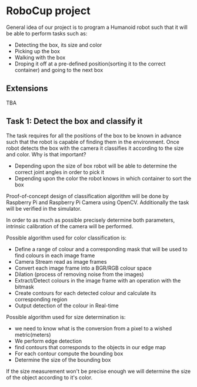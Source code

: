 # RoboCup project

General idea of our project is to program a Humanoid robot such that it will be able to perform tasks such as:
- Detecting the box, its size and color
- Picking up the box
- Walking with the box
- Droping it off at a pre-defined position(sorting it to the correct container) and going to the next box

## Extensions 
TBA

## Task 1: Detect the box and classify it

The task requires for all the positions of the box to be known in advance such that the robot is capable of finding them in the environment.
Once robot detects the box with the camera it classifies it according to the size and color.
Why is that important?
- Depending upon the size of box robot will be able to determine the correct joint angles in order to pick it
- Depending upon the color the robot knows in which container to sort the box

Proof-of-concept design of classification algorithm will be done by Raspberry Pi and Raspberry Pi Camera using OpenCV. Additionally the task will be verified in the simulator.

In order to as much as possible precisely determine both parameters, intrinsic calibration of the camera will be performed.

Possible algorithm used for color classification is:
- Define a range of colour and a corresponding mask that will be used to find colours in each image frame
- Camera Stream read as image frames
- Convert each image frame into a BGR/RGB colour space
- Dilation (process of removing noise from the images)
- Extract/Detect colours in the image frame with an operation with the bitmask
- Create contours for each detected colour and calculate its corresponding region
- Output detection of the colour in Real-time

Possible algorithm used for size determination is:
- we need to know what is the conversion from a pixel to a wished metric(meters)
- We perform edge detection
- find contours that corresponds to the objects in our edge map
- For each contour compute the bounding box
- Determine the size of the bounding box

If the size measurement won't be precise enough we will determine the size of the object according to it's color.
